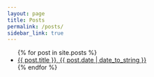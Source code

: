 ```yaml
---
layout: page
title: Posts
permalink: /posts/
sidebar_link: true
---
```

<ul>
  {% for post in site.posts %}
    <li>
      <a href="{{ post.url }}">{{ post.title }}, {{ post.date | date_to_string }} </a>
    </li>
  {% endfor %}
</ul>
